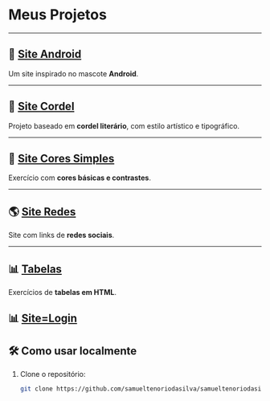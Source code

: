# Meus Projetos

---

## 📱 [Site Android](https://samueltenoriodasilva-ui.github.io/curso-html-css/site-android/)
Um site inspirado no mascote **Android**.

---

## 📜 [Site Cordel](https://samueltenoriodasilva-ui.github.io/curso-html-css/site-cordel/)
Projeto baseado em **cordel literário**, com estilo artístico e tipográfico.

---

## 🎨 [Site Cores Simples](https://samueltenoriodasilva-ui.github.io/curso-html-css/site-cores-simples/)
Exercício com **cores básicas e contrastes**.

---

## 🌎 [Site Redes](https://samueltenoriodasilva-ui.github.io/curso-html-css/site-redes/)
Site com links de **redes sociais**.

---

## 📊 [Tabelas](https://samueltenoriodasilva-ui.github.io/curso-html-css/tabelas/tabelas.html)
Exercícios de **tabelas em HTML**.

## 📊 [Site=Login](https://samueltenoriodasilva-ui.github.io/curso-html-css/site-login/index.html)


## 🛠️ Como usar localmente
1. Clone o repositório:
   ```bash
   git clone https://github.com/samueltenoriodasilva/samueltenoriodasilva-ui.git
